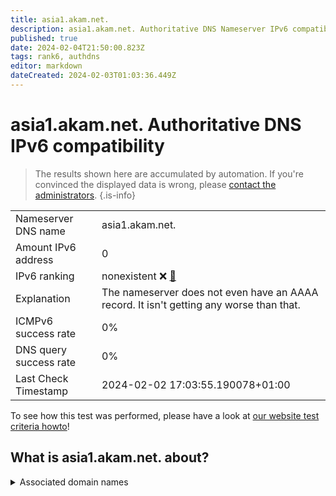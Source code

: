 ```yaml
---
title: asia1.akam.net.
description: asia1.akam.net. Authoritative DNS Nameserver IPv6 compatibility
published: true
date: 2024-02-04T21:50:00.823Z
tags: rank6, authdns
editor: markdown
dateCreated: 2024-02-03T01:03:36.449Z
---
```


# asia1.akam.net. Authoritative DNS IPv6 compatibility

> The results shown here are accumulated by automation. If you're convinced the displayed data is wrong, please [contact the administrators](/howto/chat). 
{.is-info}




|   |   |
| - | - |
| Nameserver DNS name | asia1.akam.net.
| Amount IPv6 address | 0
| IPv6 ranking | nonexistent :x: [🔗](/howto/ranking) |
| Explanation | The nameserver does not even have an AAAA record. It isn't getting any worse than that. |
| ICMPv6 success rate | 0%|
| DNS query success rate | 0% |
| Last Check Timestamp | 2024-02-02 17:03:55.190078+01:00 |

To see how this test was performed, please have a look at [our website test criteria howto](/howto/testcriteria/authdns)!


## What is asia1.akam.net. about?






<details>
<summary>Associated domain names</summary>

www.bmo.com

www.hulu.com

</details>
